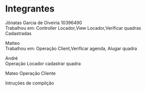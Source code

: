 <h1>Integrantes </h1>

<p>Jônatas Garcia de Oiveiria 10396490<br> 
  Trabalhou em:  Controller Locador,View Locador,Verificar quadras Cadastradas<p>
<p>Matteo <br>
  Trabalhou em: Operação Client,Verificar agenda, Alugar quadra <p>
<p>André <br>
  Operação Locador cadastrar quadra<p>
<p>Mateo Operação Cliente <p>

<p>Intruções de compilção </p>





